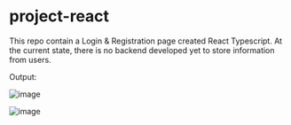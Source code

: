 # project-react

This repo contain a Login & Registration page created React Typescript. At the current state, there is no backend developed yet to store information from users.

Output:

![image](https://github.com/AzriAziz213/project-react/assets/124229648/5012a9bd-2006-4ffc-abc9-6c582728ebaa)

![image](https://github.com/AzriAziz213/project-react/assets/124229648/5b081372-70ba-4a28-b4c3-79b44b60841f)
